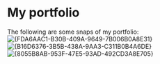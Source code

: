 # My portfolio

The following are some snaps of my portfolio:
![{FDA6AAC1-B30B-409A-9649-7B006B0A8E31}](https://github.com/user-attachments/assets/e9db575d-cc73-4bae-8383-b7eb73127577)
![{B16D6376-3B5B-438A-9AA3-C311B0B4A6DE}](https://github.com/user-attachments/assets/a75e7ffc-4086-4edd-8dc3-0a33d19ef364)
![{8055B8AB-953F-47E5-93AD-492CD3A8E705}](https://github.com/user-attachments/assets/6c9918c1-d36e-4c1e-95fa-3af0b8d686f4)


